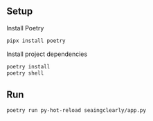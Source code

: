 
## Setup 

Install Poetry
```bash 
pipx install poetry
```

Install project dependencies
```bash 
poetry install
poetry shell 
```

## Run 

```bash 
poetry run py-hot-reload seaingclearly/app.py
```


